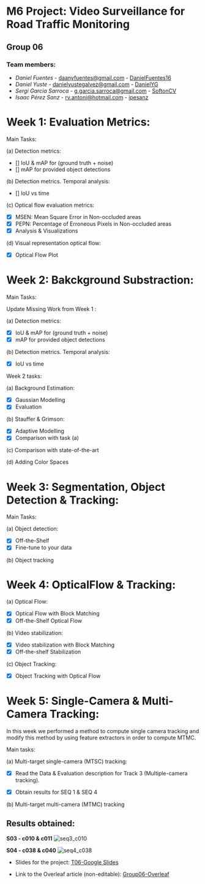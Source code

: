 # M6 Project: Video Surveillance for Road Traffic Monitoring 
## Group 06

### Team members:
* _Daniel Fuentes_ - daanyfuentes@gmail.com - [DanielFuentes16](https://github.com/DanielFuentes16)
* _Daniel Yuste_ - danielyustegalvez@gmail.com - [DanielYG](https://github.com/DanielYG)
* _Sergi Garcia Sarroca_ - g.garcia.sarroca@gmail.com - [SoftonCV](https://github.com/SoftonCV)
* _Isaac Pérez Sanz_ - rv.antoni@hotmail.com - [ipesanz](https://github.com/ipesanz)

# Week 1: Evaluation Metrics: 

Main Tasks: 

(a) Detection metrics: 

 - [] IoU & mAP for (ground truth + noise)
 - [] mAP for provided object detections

(b) Detection metrics. Temporal analysis:

 - [] IoU vs time

(c) Optical flow evaluation metrics:

 - [x] MSEN: Mean Square Error in Non-occluded areas
 - [x] PEPN: Percentage of Erroneous Pixels in Non-occluded areas 
 - [x] Analysis & Visualizations

(d) Visual representation optical flow:

 - [x] Optical Flow Plot

 
# Week 2: Bakckground Substraction: 

Main Tasks: 

Update Missing Work from Week 1 : 

(a) Detection metrics: 

 - [x] IoU & mAP for (ground truth + noise)
 - [x] mAP for provided object detections

(b) Detection metrics. Temporal analysis:

 - [x] IoU vs time

Week 2 tasks: 

(a) Background Estimation: 

 - [x] Gaussian Modelling
 - [x] Evaluation

(b) Stauffer & Grimson:

 - [x] Adaptive Modelling
 - [x] Comparison with task (a)
 
 (c) Comparison with state-of-the-art
 
 (d) Adding Color Spaces


# Week 3: Segmentation, Object Detection & Tracking: 

Main Tasks: 

(a) Object detection:

 - [x] Off-the-Shelf
 - [x] Fine-tune to your data

(b) Object tracking

# Week 4: OpticalFlow & Tracking:

(a) Optical Flow:

 - [x] Optical Flow with Block Matching
 - [x] Off-the-Shelf Optical Flow

(b) Video stabilization:

 - [x] Video stabilization with Block Matching
 - [x] Off-the-shelf Stabilization

(c) Object Tracking: 

 - [x] Object Tracking with Optical Flow


# Week 5: Single-Camera & Multi-Camera Tracking:

In this week we performed a method to compute single camera tracking and modify this method by using feature extractors in order to compute MTMC. 

Main tasks:

(a) Multi-target single-camera (MTSC) tracking:

 - [x] Read the Data & Evaluation description for Track 3 (Multiple-camera tracking).
 - [x] Obtain results for SEQ 1 & SEQ 4


(b)  Multi-target multi-camera (MTMC) tracking

## Results obtained:

**S03 - c010 & c011**
![seq3_c010](https://github.com/mcv-m6-video/mcv-m6-2021-team6/blob/main/img/gif_w5_s3_c10_and_11.gif)

**S04 - c038 & c040**
![seq4_c038](https://github.com/mcv-m6-video/mcv-m6-2021-team6/blob/main/img/gif_w5_s4_c38_and_c40.gif)


- Slides for the project: [T06-Google Slides](https://docs.google.com/presentation/d/1aU-1_J8-TkcwG78auCCrVxdEHGYVX8jjovoIKQD9pC4/edit#slide=id.p)

- Link to the Overleaf article (non-editable): [Group06-Overleaf]()
